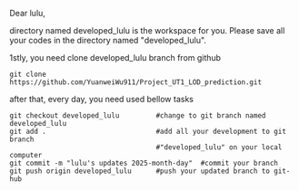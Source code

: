 Dear lulu,

directory named developed_lulu is the workspace for you.
Please save all your codes in the directory named "developed_lulu".

1stly, you need clone developed_lulu branch from github

```git
git clone https://github.com/YuanweiWu911/Project_UT1_LOD_prediction.git
```

after that, every day, you need used bellow tasks
```
git checkout developed_lulu         #change to git branch named developed_lulu
git add .                           #add all your development to git branch 
                                    #"developed_lulu" on your local computer
git commit -m "lulu's updates 2025-month-day"  #commit your branch 
git push origin developed_lulu      #push your updated branch to git-hub
```
